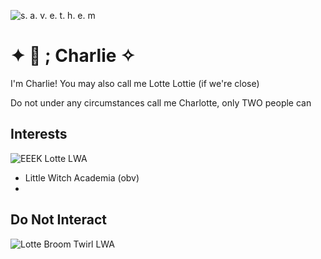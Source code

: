 ![s. a. v. e. t. h. e. m](https://github.com/user-attachments/assets/67798e12-be28-419e-adcd-cbbdf04a8f10)

# ✦ 🧸 ; Charlie ✧
I'm Charlie! You may also call me Lotte Lottie (if we're close)

Do not under any circumstances call me Charlotte, only TWO people can

## Interests
![EEEK Lotte LWA](https://github.com/user-attachments/assets/fbecb04f-2293-4d45-b0ae-ea5de953fbc8)

- Little Witch Academia (obv)
- 

## Do Not Interact
![Lotte Broom Twirl LWA](https://github.com/user-attachments/assets/c7c6b535-a8e3-4352-a8a8-225478a28fff)
